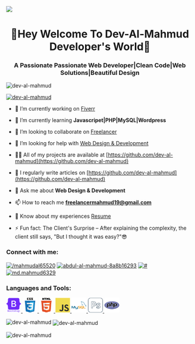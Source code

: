 <img src="[https://media.licdn.com/dms/image/v2/D5616AQEDVokDXxnc6A/profile-displaybackgroundimage-shrink_350_1400/profile-displaybackgroundimage-shrink_350_1400/0/1732731174082?e=1743033600&v=beta&t=ZCkmqMnqYl3fPao-_MtQHQXtUvU7DdhTWrAxZwgx4Ok](https://media.licdn.com/dms/image/v2/D5616AQEDVokDXxnc6A/profile-displaybackgroundimage-shrink_350_1400/profile-displaybackgroundimage-shrink_350_1400/0/1732731174082?e=1753315200&v=beta&t=G-6vZkzErIjpLYlHiOJyItpAA7zNVaL6hgl1cx6vDlg)">
<h1 align="center">👋Hey Welcome To Dev-Al-Mahmud Developer's World💖</h1>
<h3 align="center">A Passionate Passionate Web Developer|Clean Code|Web Solutions|Beautiful Design</h3>

<p align="left"> <img src="https://komarev.com/ghpvc/?username=dev-al-mahmud&label=Profile%20views&color=0e75b6&style=flat" alt="dev-al-mahmud" /> </p>

<p align="left"> <a href="https://github.com/ryo-ma/github-profile-trophy"><img src="https://github-profile-trophy.vercel.app/?username=dev-al-mahmud" alt="dev-al-mahmud" /></a> </p>

- 🔭 I’m currently working on [Fiverr](https://shorturl.at/N7nJh)

- 🌱 I’m currently learning **Javascripet|PHP|MySQL|Wordpress**

- 👯 I’m looking to collaborate on [Freelancer](https://shorturl.at/u3fCG)

- 🤝 I’m looking for help with [Web Design & Development](https://shorturl.at/MDgx2)

- 👨‍💻 All of my projects are available at [https://github.com/dev-al-mahmud](https://github.com/dev-al-mahmud)

- 📝 I regularly write articles on [https://github.com/dev-al-mahmud](https://github.com/dev-al-mahmud)

- 💬 Ask me about **Web Design & Development**

- 📫 How to reach me **freelancermahmud19@gmail.com**

- 📄 Know about my experiences [Resume](https://drive.google.com/file/d/1sUUp6E0lAFULAqzle4u--iML2S68KroQ/view?usp=sharing)

- ⚡ Fun fact: The Client's Surprise – After explaining the complexity, the client still says, "But I thought it was easy?"😎

<h3 align="left">Connect with me:</h3>
<p align="left">
<a href="https://twitter.com//mahmudal65520" target="blank"><img align="center" src="https://raw.githubusercontent.com/rahuldkjain/github-profile-readme-generator/master/src/images/icons/Social/twitter.svg" alt="/mahmudal65520" height="30" width="40" /></a>
<a href="https://linkedin.com/in/abdul-al-mahmud-8a8b16293" target="blank"><img align="center" src="https://raw.githubusercontent.com/rahuldkjain/github-profile-readme-generator/master/src/images/icons/Social/linked-in-alt.svg" alt="abdul-al-mahmud-8a8b16293" height="30" width="40" /></a>
<a href="https://stackoverflow.com/users/#" target="blank"><img align="center" src="https://raw.githubusercontent.com/rahuldkjain/github-profile-readme-generator/master/src/images/icons/Social/stack-overflow.svg" alt="#" height="30" width="40" /></a>
<a href="https://instagram.com/md.mahmud6329" target="blank"><img align="center" src="https://raw.githubusercontent.com/rahuldkjain/github-profile-readme-generator/master/src/images/icons/Social/instagram.svg" alt="md.mahmud6329" height="30" width="40" /></a>
</p>

<h3 align="left">Languages and Tools:</h3>
<p align="left"> <a href="https://getbootstrap.com" target="_blank" rel="noreferrer"> <img src="https://raw.githubusercontent.com/devicons/devicon/master/icons/bootstrap/bootstrap-plain-wordmark.svg" alt="bootstrap" width="40" height="40"/> </a> <a href="https://www.w3schools.com/css/" target="_blank" rel="noreferrer"> <img src="https://raw.githubusercontent.com/devicons/devicon/master/icons/css3/css3-original-wordmark.svg" alt="css3" width="40" height="40"/> </a> <a href="https://www.w3.org/html/" target="_blank" rel="noreferrer"> <img src="https://raw.githubusercontent.com/devicons/devicon/master/icons/html5/html5-original-wordmark.svg" alt="html5" width="40" height="40"/> </a> <a href="https://developer.mozilla.org/en-US/docs/Web/JavaScript" target="_blank" rel="noreferrer"> <img src="https://raw.githubusercontent.com/devicons/devicon/master/icons/javascript/javascript-original.svg" alt="javascript" width="40" height="40"/> </a> <a href="https://www.mysql.com/" target="_blank" rel="noreferrer"> <img src="https://raw.githubusercontent.com/devicons/devicon/master/icons/mysql/mysql-original-wordmark.svg" alt="mysql" width="40" height="40"/> </a> <a href="https://www.photoshop.com/en" target="_blank" rel="noreferrer"> <img src="https://raw.githubusercontent.com/devicons/devicon/master/icons/photoshop/photoshop-line.svg" alt="photoshop" width="40" height="40"/> </a> <a href="https://www.php.net" target="_blank" rel="noreferrer"> <img src="https://raw.githubusercontent.com/devicons/devicon/master/icons/php/php-original.svg" alt="php" width="40" height="40"/> </a> </p>

<p><img align="left" src="https://github-readme-stats.vercel.app/api/top-langs?username=dev-al-mahmud&show_icons=true&locale=en&layout=compact" alt="dev-al-mahmud" /></p>

<p>&nbsp;<img align="center" src="https://github-readme-stats.vercel.app/api?username=dev-al-mahmud&show_icons=true&locale=en" alt="dev-al-mahmud" /></p>

<p><img align="center" src="https://github-readme-streak-stats.herokuapp.com/?user=dev-al-mahmud&" alt="dev-al-mahmud" /></p>
